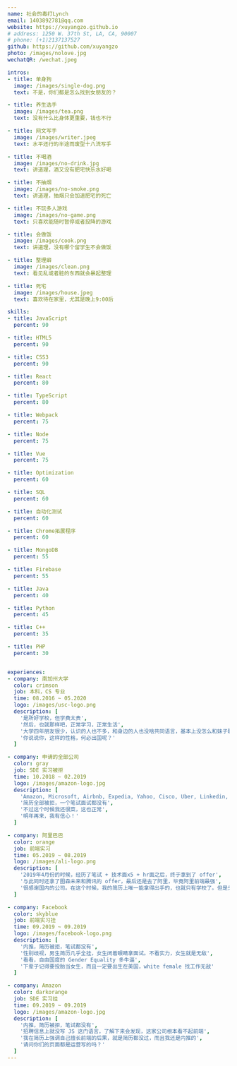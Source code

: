 ```yaml
---
name: 社会的毒打Lynch
email: 1403892781@qq.com
website: https://xuyangzo.github.io
# address: 1250 W. 37th St, LA, CA, 90007
# phone: (+1)2137137527
github: https://github.com/xuyangzo
photo: /images/nolove.jpg
wechatQR: /wechat.jpeg

intros:
- title: 单身狗
  image: /images/single-dog.png
  text: 不是，你们都是怎么找到女朋友的？

- title: 养生选手
  image: /images/tea.png
  text: 没有什么比身体更重要，钱也不行

- title: 网文写手
  image: /images/writer.jpeg
  text: 水平还行的半途而废型十八流写手

- title: 不喝酒
  image: /images/no-drink.jpg
  text: 讲道理，酒又没有肥宅快乐水好喝

- title: 不抽烟
  image: /images/no-smoke.png
  text: 讲道理，抽烟只会加速肥宅的死亡

- title: 不玩多人游戏
  image: /images/no-game.png
  text: 只喜欢能随时暂停或者投降的游戏

- title: 会做饭
  image: /images/cook.png
  text: 讲道理，没有哪个留学生不会做饭

- title: 整理癖
  image: /images/clean.png
  text: 看见乱或者脏的东西就会暴起整理

- title: 死宅
  image: /images/house.jpeg
  text: 喜欢待在家里，尤其是晚上9:00后

skills:
- title: JavaScript
  percent: 90

- title: HTML5
  percent: 90

- title: CSS3
  percent: 90

- title: React
  percent: 80

- title: TypeScript
  percent: 80

- title: Webpack
  percent: 75

- title: Node
  percent: 75

- title: Vue
  percent: 75

- title: Optimization
  percent: 60

- title: SQL
  percent: 60

- title: 自动化测试
  percent: 60

- title: Chrome拓展程序
  percent: 60

- title: MongoDB
  percent: 55

- title: Firebase
  percent: 55

- title: Java
  percent: 40

- title: Python
  percent: 45

- title: C++
  percent: 35

- title: PHP
  percent: 30


experiences:
- company: 南加州大学
  color: crimson
  job: 本科，CS 专业
  time: 08.2016 ~ 05.2020
  logo: /images/usc-logo.png
  description: [
    '是所好学校，但学费太贵',
    '然后，也就那样吧，正常学习，正常生活',
    '大学四年朋友很少，认识的人也不多，和身边的人也没啥共同语言，基本上没怎么和妹子聊天过，完全处于圈地自萌的状态',
    '你说说你，这样的性格，何必出国呢？'
  ]

- company: 申请的全部公司
  color: gray
  job: SDE 实习被拒
  time: 10.2018 ~ 02.2019
  logo: /images/amazon-logo.jpg
  description: [
    'Amazon, Microsoft, Airbnb, Expedia, Yahoo, Cisco, Uber, Linkedin, Twitch, Bloomberg, Hulu, Netflix, Twitter 等80余家公司', 
    '简历全部被拒，一个笔试面试都没有', 
    '不过这个时候我还很菜，这也正常',
    '明年再来，我有信心！'
  ]

- company: 阿里巴巴
  color: orange
  job: 前端实习
  time: 05.2019 ~ 08.2019
  logo: /images/ali-logo.png
  description: [
    '2019年4月份的时候，经历了笔试 + 技术面x5 + hr面之后，终于拿到了 offer',
    '与此同时还拿了图森未来和腾讯的 offer，最后还是去了阿里，毕竟阿里前端最强',
    '很感谢国内的公司。在这个时候，我的简历上唯一能拿得出手的，也就只有学校了。但是头条、阿里、腾讯这些大公司还是愿意给我面试。真的很感激。那个时候我知道自己明明是有实力的，在北美却一个面试都拿不到，差一点就直接万念俱灰了'
  ]

- company: Facebook
  color: skyblue
  job: 前端实习挂
  time: 09.2019 ~ 09.2019
  logo: /images/facebook-logo.png
  description: [
    '内推，简历被拒，笔试都没有',
    '性别歧视，男生简历几乎全挂，女生闭着眼睛拿面试。不看实力，女生就是无敌',
    '看看，自由国度的 Gender Equality 多牛逼',
    '下辈子记得要投胎当女生，而且一定要出生在美国，white female 找工作无敌'
  ]

- company: Amazon
  color: darkorange
  job: SDE 实习挂
  time: 09.2019 ~ 09.2019
  logo: /images/amazon-logo.jpg
  description: [
    '内推，简历被拒，笔试都没有',
    '招聘信息上就没写 JS 这门语言，了解下来会发现，这家公司根本看不起前端',
    '我在简历上强调自己擅长前端的后果，就是简历都没过，而且我还是内推的',
    '请问你们的页面都是运营写的吗？'
  ]
---
```


<Resume />